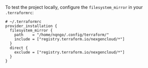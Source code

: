 To test the project locally, configure the `filesystem_mirror` in your `.terraformrc`:

```shell
# ~/.terraformrc
provider_installation {
  filesystem_mirror {
    path    = "/home/nqngo/.config/terraform/"
    include = ["registry.terraform.io/nexgencloud/*"]
  }
  direct {
    exclude = ["registry.terraform.io/nexgencloud/*"]
  }
}
```
